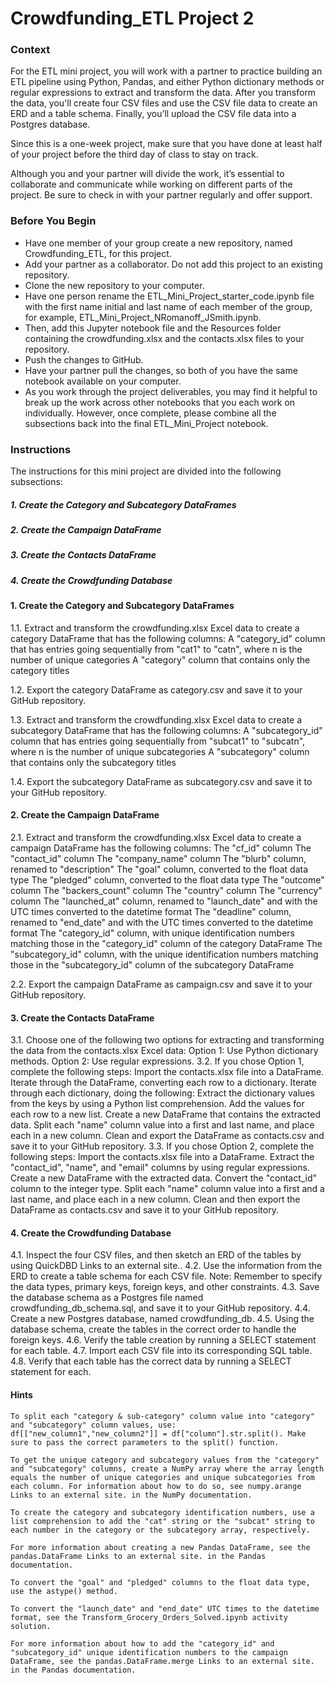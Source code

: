 # Crowdfunding_ETL  Project 2

### Context

For the ETL mini project, you will work with a partner to practice building an ETL pipeline using Python, Pandas, and either Python dictionary methods or regular expressions to extract and transform the data. After you transform the data, you'll create four CSV files and use the CSV file data to create an ERD and a table schema. 
Finally, you’ll upload the CSV file data into a Postgres database.

Since this is a one-week project, make sure that you have done at least half of your project before the third day of class to stay on track.

Although you and your partner will divide the work, it’s essential to collaborate and communicate while working on different parts of the project. 
Be sure to check in with your partner regularly and offer support.

### Before You Begin

- Have one member of your group create a new repository, named Crowdfunding_ETL, for this project. 
- Add your partner as a collaborator. Do not add this project to an existing repository.
- Clone the new repository to your computer.
- Have one person rename the ETL_Mini_Project_starter_code.ipynb file with the first name initial and last name of each member of the group, 
  for example, ETL_Mini_Project_NRomanoff_JSmith.ipynb. 
- Then, add this Jupyter notebook file and the Resources folder containing the crowdfunding.xlsx and the contacts.xlsx files to your repository.
- Push the changes to GitHub.
- Have your partner pull the changes, so both of you have the same notebook available on your computer.
- As you work through the project deliverables, you may find it helpful to break up the work across other notebooks that you each work on individually. 
  However, once complete, please combine all the subsections back into the final ETL_Mini_Project notebook.

### Instructions

The instructions for this mini project are divided into the following subsections:

##### 1. Create the Category and Subcategory DataFrames
##### 2. Create the Campaign DataFrame
##### 3. Create the Contacts DataFrame
##### 4. Create the Crowdfunding Database

#### 1. Create the Category and Subcategory DataFrames

1.1. Extract and transform the crowdfunding.xlsx Excel data to create a category DataFrame that has the following columns:
     A "category_id" column that has entries going sequentially from "cat1" to "catn", where n is the number of unique categories
     A "category" column that contains only the category titles

1.2. Export the category DataFrame as category.csv and save it to your GitHub repository.

1.3. Extract and transform the crowdfunding.xlsx Excel data to create a subcategory DataFrame that has the following columns:
     A "subcategory_id" column that has entries going sequentially from "subcat1" to "subcatn", where n is the number of unique subcategories
     A "subcategory" column that contains only the subcategory titles

1.4. Export the subcategory DataFrame as subcategory.csv and save it to your GitHub repository.

#### 2. Create the Campaign DataFrame

2.1. Extract and transform the crowdfunding.xlsx Excel data to create a campaign DataFrame has the following columns:
     The "cf_id" column
     The "contact_id" column
     The "company_name" column
     The "blurb" column, renamed to "description"
     The "goal" column, converted to the float data type
     The "pledged" column, converted to the float data type
     The "outcome" column
     The "backers_count" column
     The "country" column
     The "currency" column
     The "launched_at" column, renamed to "launch_date" and with the UTC times converted to the datetime format
     The "deadline" column, renamed to "end_date" and with the UTC times converted to the datetime format
     The "category_id" column, with unique identification numbers matching those in the "category_id" column of the category DataFrame
     The "subcategory_id" column, with the unique identification numbers matching those in the "subcategory_id" column of the subcategory DataFrame

2.2. Export the campaign DataFrame as campaign.csv and save it to your GitHub repository.

#### 3. Create the Contacts DataFrame

3.1. Choose one of the following two options for extracting and transforming the data from the contacts.xlsx Excel data:
     Option 1: Use Python dictionary methods.
     Option 2: Use regular expressions.
3.2. If you chose Option 1, complete the following steps:
     Import the contacts.xlsx file into a DataFrame.
     Iterate through the DataFrame, converting each row to a dictionary.
     Iterate through each dictionary, doing the following:
     Extract the dictionary values from the keys by using a Python list comprehension.
     Add the values for each row to a new list.
     Create a new DataFrame that contains the extracted data.
     Split each "name" column value into a first and last name, and place each in a new column.
     Clean and export the DataFrame as contacts.csv and save it to your GitHub repository.
3.3. If you chose Option 2, complete the following steps:
     Import the contacts.xlsx file into a DataFrame.
     Extract the "contact_id", "name", and "email" columns by using regular expressions.
     Create a new DataFrame with the extracted data.
     Convert the "contact_id" column to the integer type.
     Split each "name" column value into a first and a last name, and place each in a new column.
     Clean and then export the DataFrame as contacts.csv and save it to your GitHub repository.

#### 4. Create the Crowdfunding Database

4.1. Inspect the four CSV files, and then sketch an ERD of the tables by using QuickDBD Links to an external site..
4.2. Use the information from the ERD to create a table schema for each CSV file.
     Note: Remember to specify the data types, primary keys, foreign keys, and other constraints.
4.3. Save the database schema as a Postgres file named crowdfunding_db_schema.sql, and save it to your GitHub repository.
4.4. Create a new Postgres database, named crowdfunding_db.
4.5. Using the database schema, create the tables in the correct order to handle the foreign keys.
4.6. Verify the table creation by running a SELECT statement for each table.
4.7. Import each CSV file into its corresponding SQL table.
4.8. Verify that each table has the correct data by running a SELECT statement for each.

#### Hints

    To split each "category & sub-category" column value into "category" and "subcategory" column values, use: df[["new_column1","new_column2"]] = df["column"].str.split(). Make sure to pass the correct parameters to the split() function.

    To get the unique category and subcategory values from the "category" and "subcategory" columns, create a NumPy array where the array length equals the number of unique categories and unique subcategories from each column. For information about how to do so, see numpy.arange Links to an external site. in the NumPy documentation.
    
    To create the category and subcategory identification numbers, use a list comprehension to add the "cat" string or the "subcat" string to each number in the category or the subcategory array, respectively.
    
    For more information about creating a new Pandas DataFrame, see the pandas.DataFrame Links to an external site. in the Pandas documentation.
    
    To convert the "goal" and "pledged" columns to the float data type, use the astype() method.
    
    To convert the "launch_date" and "end_date" UTC times to the datetime format, see the Transform_Grocery_Orders_Solved.ipynb activity solution.
    
    For more information about how to add the "category_id" and "subcategory_id" unique identification numbers to the campaign DataFrame, see the pandas.DataFrame.merge Links to an external site. in the Pandas documentation.
